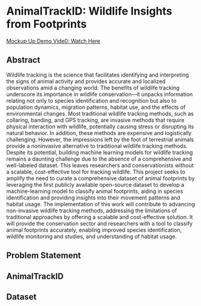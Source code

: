 # AnimalTrackID: Wildlife Insights from Footprints

[Mockup Up Demo Vide0: Watch Here](https://drive.google.com/file/d/1WIJYdQ36cga6bWSNRFGZnqNp0RiGx58x/view?usp=sharing)

## Abstract
Wildlife tracking is the science that facilitates identifying and interpreting the signs of animal activity and provides accurate and localized observations amid a changing world. The benefits of wildlife tracking underscore its importance in wildlife conservation—it unpacks information relating not only to species identification and recognition but also to population dynamics, migration patterns, habitat use, and the effects of environmental changes. Most traditional wildlife tracking methods, such as collaring, banding, and GPS tracking, are invasive methods that require physical interaction with wildlife, potentially causing stress or disrupting its natural behavior. In addition, these methods are expensive and logistically challenging. However, the impressions left by the foot of terrestrial animals provide a noninvasive alternative to traditional wildlife tracking methods. Despite its potential, building machine learning models for wildlife tracking remains a daunting challenge due to the absence of a comprehensive and well-labeled dataset. This leaves researchers and conservationists without a scalable, cost-effective tool for tracking wildlife. This project seeks to amplify the need to curate a comprehensive dataset of animal footprints by leveraging the first publicly available open-source dataset to develop a machine-learning model to classify animal footprints, aiding in species identification and providing insights into their movement patterns and habitat usage. The implementation of this work will contribute to advancing non-invasive wildlife tracking methods, addressing the limitations of traditional approaches by offering a scalable and cost-effective solution. It will provide the conservation sector and researchers with a tool to classify animal footprints accurately, enabling improved species identification, wildlife monitoring and studies, and understanding of habitat usage.

## Problem Statement

## AnimalTrackID

## Dataset